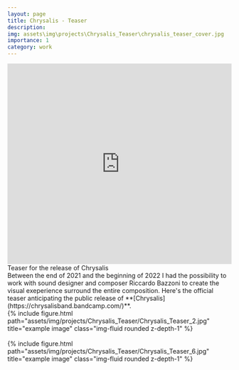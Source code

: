 ```yaml
---
layout: page
title: Chrysalis - Teaser
description: 
img: assets\img\projects\Chrysalis_Teaser\chrysalis_teaser_cover.jpg
importance: 1
category: work
---
```


<iframe src="https://player.vimeo.com/video/696691074" width="100%" height="450" frameborder="0" allow="autoplay; fullscreen" allowfullscreen></iframe>
<div class="caption">
    Teaser for the release of Chrysalis
</div>
Between the end of 2021 and the beginning of 2022 I had the possibility to work with sound designer and composer Riccardo Bazzoni to create the visual exeperience surround the entire composition. Here's the official teaser anticipating the public release of **[Chrysalis](https://chrysalisband.bandcamp.com/)**.

<div class="row justify-content-sm-center">
    <div class="col-sm mt-3 mt-md-0">
        {% include figure.html path="assets/img/projects/Chrysalis_Teaser/Chrysalis_Teaser_2.jpg" title="example image" class="img-fluid rounded z-depth-1" %}
    </div>
</div>

<br />

<div class="row justify-content-sm-center">
    <div class="col-sm mt-3 mt-md-0">
        {% include figure.html path="assets/img/projects/Chrysalis_Teaser/Chrysalis_Teaser_6.jpg" title="example image" class="img-fluid rounded z-depth-1" %}
    </div>
</div>

